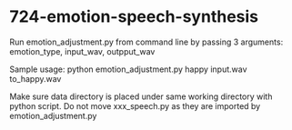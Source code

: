 # 724-emotion-speech-synthesis

Run emotion_adjustment.py from command line by passing 3 arguments: emotion_type, input_wav, outpput_wav

Sample usage: python emotion_adjustment.py happy input.wav to_happy.wav

Make sure data directory is placed under same working directory with python script. Do not move xxx_speech.py as they are imported by emotion_adjustment.py
